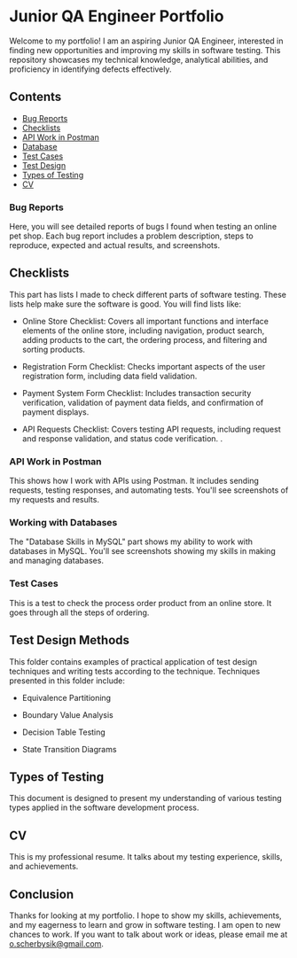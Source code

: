 # Junior QA Engineer Portfolio

Welcome to my portfolio! I am an aspiring Junior QA Engineer, interested in finding new opportunities and improving my skills in software testing. This repository showcases my technical knowledge, analytical abilities, and proficiency in identifying defects effectively.


## Contents

- [Bug Reports](https://github.com/OlyaZubach/Portfolio/tree/master/bug_reports/)
- [Checklists](https://github.com/OlyaZubach/Portfolio/tree/master/checklists/)
- [API Work in Postman](https://github.com/OlyaZubach/Portfolio/tree/master/api_postman/)
- [Database ](https://github.com/OlyaZubach/Portfolio/tree/master/database/)
- [Test Cases](https://github.com/OlyaZubach/Portfolio/tree/master/test_cases/)
- [Test Design](https://github.com/OlyaZubach/Portfolio/tree/master/engineering_test_design/)
- [Types of Testing](https://github.com/OlyaZubach/Portfolio/tree/master/examples_of_types_of_testing.pdf/)
- [CV](https://github.com/OlyaZubach/Portfolio/tree/master/cv_zubach_olha.pdf/)

### Bug Reports
Here, you will see detailed reports of bugs I found when testing an online pet shop. Each bug report includes a problem description, steps to reproduce, expected and actual results, and screenshots.


## Checklists

This part has lists I made to check different parts of software testing. These lists help make sure the software is good. You will find lists like:


- Online Store Checklist: Covers all important functions and interface elements of the online store, including navigation, product search, adding products to the cart, the ordering process, and filtering and sorting products.

- Registration Form Checklist: Checks important aspects of the user registration form, including data field validation.

- Payment System Form Checklist: Includes transaction security verification, validation of payment data fields, and confirmation of payment displays.

- API Requests Checklist: Covers testing API requests, including request and response validation, and status code verification.
.

### API Work in Postman
This shows how I work with APIs using Postman. It includes sending requests, testing responses, and automating tests. You'll see screenshots of my requests and results.

### Working with Databases
The "Database Skills in MySQL" part shows my ability to work with databases in MySQL. You'll see screenshots showing my skills in making and managing databases.

### Test Cases
This is a test to check the process order product from an online store. It goes through all the steps of ordering.

## Test Design Methods
This folder contains examples of practical application of test design techniques and writing tests according to the technique. Techniques presented in this folder include:

- Equivalence Partitioning

- Boundary Value Analysis

- Decision Table Testing

- State Transition Diagrams


## Types of Testing
This document is designed to present my understanding of various testing types applied in the software development process.


## CV
This is my professional resume. It talks about my testing experience, skills, and achievements.

## Conclusion

Thanks for looking at my portfolio. I hope to show my skills, achievements, and my eagerness to learn and grow in software testing. I am open to new chances to work. If you want to talk about work or ideas, please email me at o.scherbysik@gmail.com.

